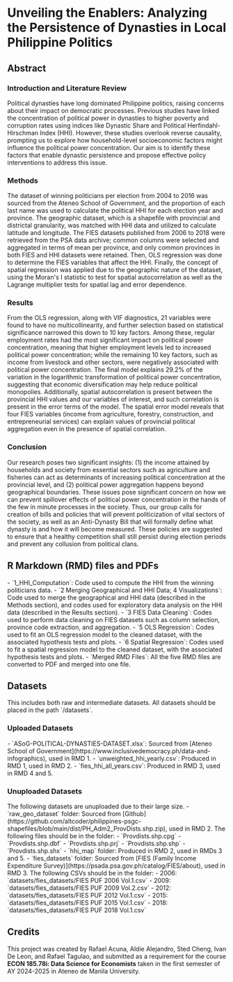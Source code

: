 <h1>Unveiling the Enablers: Analyzing the Persistence of Dynasties in Local Philippine Politics</h1>

<h2>Abstract</h2>
<h3>Introduction and Literature Review</h3>
Political dynasties have long dominated Philippine politics, raising concerns about their impact on democratic processes. Previous studies have linked the concentration of political power in dynasties to higher poverty and corruption rates using indices like Dynastic Share and Political Herfindahl-Hirschman Index (HHI). However, these studies overlook reverse causality, prompting us to explore how household-level socioeconomic factors might influence the political power concentration. Our aim is to identify these factors that enable dynastic persistence
and propose effective policy interventions to address this issue.

<h3>Methods</h3>
The dataset of winning politicians per election from 2004 to 2016 was sourced from the Ateneo School of Government, and the proportion of each last name was used to calculate the political HHI for each election year and province. The geographic dataset, which is a shapefile with provincial and districtal granularity, was matched with HHI data and utilized to calculate latitude and longitude. The FIES datasets published from 2006 to 2018 were retrieved from the PSA data archive; common columns were selected and aggregated in terms of mean per province, and only common provinces in both FIES and HHI datasets were retained. Then, OLS regression was done to determine the FIES variables that affect the HHI. Finally, the concept of spatial regression was applied due to the geographic nature of the dataset, using the Moran's I statistic to test for spatial autocorrelation as well as the Lagrange multiplier tests for spatial lag and error dependence.

<h3>Results</h3>
From the OLS regression, along with VIF diagnostics, 21 variables were found to have no multicollinearity, and further selection based on statistical significance narrowed this down to 10 key factors. Among these, regular employment rates had the most significant impact on political power concentration, meaning that higher employment levels led to increased political power concentration; while the remaining 10 key factors, such as income from livestock and other sectors, were negatively associated with political power concentration. The final model explains 29.2% of the variation in the logarithmic transformation of political power concentration, suggesting that economic diversification may help reduce political monopolies. Additionally, spatial autocorrelation is present between the provincial HHI values and our variables of interest, and such correlation is present in the error terms of the model. The spatial error model reveals that four FIES variables (income from agriculture, forestry, construction, and entrepreneurial services) can explain values of provincial political aggregation even in the presence of spatial correlation.

<h3>Conclusion</h3>
Our research poses two significant insights: (1) the income attained by households and society from essential sectors such as agriculture and fisheries can act as determinants of increasing political concentration at the provincial level, and (2) political power aggregation happens beyond geographical boundaries. These issues pose significant concern on how we can prevent spillover effects of political power concentration in the hands of the few in minute processes in the society. Thus, our group calls for creation of bills and policies that will prevent politicization of vital sectors of the society, as well as an Anti-Dynasty Bill that will formally define what dynasty is and how it will become measured. These policies are suggested to ensure that a healthy competition shall still persist during election periods and prevent any collusion from political clans.

<h2>R Markdown (RMD) files and PDFs</h2>
- `1_HHI_Computation`: Code used to compute the HHI from the winning politicians data.
- `2 Merging Geographical and HHI Data; 4 Visualizations`: Code used to merge the geographical and HHI data (described in the Methods section), and codes used for exploratory data analysis on the HHI data (described in the Results section).
- `3 FIES Data Cleaning`: Codes used to perform data cleaning on FIES datasets such as column selection, province code extraction, and aggregation.
- `5 OLS Regression`: Codes used to fit an OLS regression model to the cleaned dataset, with the associated hypothesis tests and plots.
- `6 Spatial Regression`: Codes used to fit a spatial regression model to the cleaned dataset, with the associated hypothesis tests and plots.
- `Merged RMD Files`: All the five RMD files are converted to PDF and merged into one file.

<h2>Datasets</h2>
This includes both raw and intermediate datasets. All datasets should be placed in the path `/datasets`.

<h3>Uploaded Datasets</h3>
- `ASoG-POLITICAL-DYNASTIES-DATASET.xlsx`: Sourced from [Ateneo School of Government](https://www.inclusivedemocracy.ph/data-and-infographics), used in RMD 1.
- `unweighted_hhi_yearly.csv`: Produced in RMD 1, used in RMD 2.
- `fies_hhi_all_years.csv`: Produced in RMD 3, used in RMD 4 and 5.

<h3>Unuploaded Datasets</h3>
The following datasets are unuploaded due to their large size.
- `raw_geo_dataset` folder: Sourced from [Github](https://github.com/altcoder/philippines-psgc-shapefiles/blob/main/dist/PH_Adm2_ProvDists.shp.zip), used in RMD 2. The following files should be in the folder:
  - `Provdists.shp.cpg`
  - `Provdists.shp.dbf`
  - `Provdists.shp.prj`
  - `Provdists.shp.shp`
  - `Provdists.shp.shx`
- `hhi_map` folder: Produced in RMD 2, used in RMDs 3 and 5.
- `fies_datasets` folder: Sourced from [FIES (Family Income Expenditure Survey)](https://psada.psa.gov.ph/catalog/FIES/about), used in RMD 3. The following CSVs should be in the folder:
  - 2006: `datasets/fies_datasets/FIES PUF 2006 Vol.1.csv`
  - 2009: `datasets/fies_datasets/FIES PUF 2009 Vol.2.csv`
  - 2012: `datasets/fies_datasets/FIES PUF 2012 Vol.1.csv`
  - 2015: `datasets/fies_datasets/FIES PUF 2015 Vol.1.csv`
  - 2018: `datasets/fies_datasets/FIES PUF 2018 Vol.1.csv`

<h2>Credits</h2>
This project was created by Rafael Acuna, Aldie Alejandro, Sted Cheng, Ivan De Leon, and Rafael Tagulao, and submitted as a requirement for the course <b>ECON 185.78i: Data Science for Economists</b> taken in the first semester of AY 2024-2025 in Ateneo de Manila University. 

